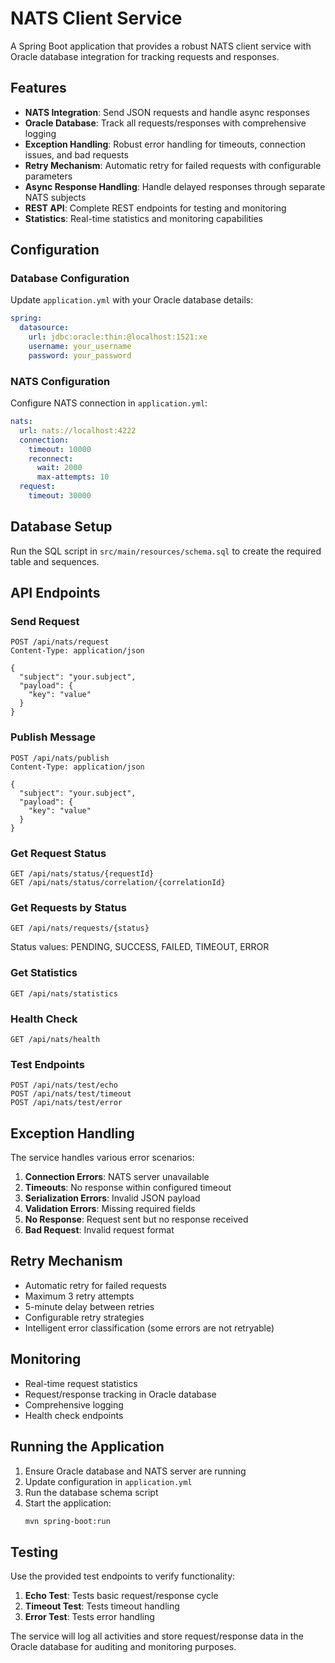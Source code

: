 # NATS Client Service

A Spring Boot application that provides a robust NATS client service with Oracle database integration for tracking requests and responses.

## Features

- **NATS Integration**: Send JSON requests and handle async responses
- **Oracle Database**: Track all requests/responses with comprehensive logging
- **Exception Handling**: Robust error handling for timeouts, connection issues, and bad requests
- **Retry Mechanism**: Automatic retry for failed requests with configurable parameters
- **Async Response Handling**: Handle delayed responses through separate NATS subjects
- **REST API**: Complete REST endpoints for testing and monitoring
- **Statistics**: Real-time statistics and monitoring capabilities

## Configuration

### Database Configuration
Update `application.yml` with your Oracle database details:
```yaml
spring:
  datasource:
    url: jdbc:oracle:thin:@localhost:1521:xe
    username: your_username
    password: your_password
```

### NATS Configuration
Configure NATS connection in `application.yml`:
```yaml
nats:
  url: nats://localhost:4222
  connection:
    timeout: 10000
    reconnect:
      wait: 2000
      max-attempts: 10
  request:
    timeout: 30000
```

## Database Setup

Run the SQL script in `src/main/resources/schema.sql` to create the required table and sequences.

## API Endpoints

### Send Request
```
POST /api/nats/request
Content-Type: application/json

{
  "subject": "your.subject",
  "payload": {
    "key": "value"
  }
}
```

### Publish Message
```
POST /api/nats/publish
Content-Type: application/json

{
  "subject": "your.subject",
  "payload": {
    "key": "value"
  }
}
```

### Get Request Status
```
GET /api/nats/status/{requestId}
GET /api/nats/status/correlation/{correlationId}
```

### Get Requests by Status
```
GET /api/nats/requests/{status}
```
Status values: PENDING, SUCCESS, FAILED, TIMEOUT, ERROR

### Get Statistics
```
GET /api/nats/statistics
```

### Health Check
```
GET /api/nats/health
```

### Test Endpoints
```
POST /api/nats/test/echo
POST /api/nats/test/timeout
POST /api/nats/test/error
```

## Exception Handling

The service handles various error scenarios:

1. **Connection Errors**: NATS server unavailable
2. **Timeouts**: No response within configured timeout
3. **Serialization Errors**: Invalid JSON payload
4. **Validation Errors**: Missing required fields
5. **No Response**: Request sent but no response received
6. **Bad Request**: Invalid request format

## Retry Mechanism

- Automatic retry for failed requests
- Maximum 3 retry attempts
- 5-minute delay between retries
- Configurable retry strategies
- Intelligent error classification (some errors are not retryable)

## Monitoring

- Real-time request statistics
- Request/response tracking in Oracle database
- Comprehensive logging
- Health check endpoints

## Running the Application

1. Ensure Oracle database and NATS server are running
2. Update configuration in `application.yml`
3. Run the database schema script
4. Start the application:
   ```bash
   mvn spring-boot:run
   ```

## Testing

Use the provided test endpoints to verify functionality:

1. **Echo Test**: Tests basic request/response cycle
2. **Timeout Test**: Tests timeout handling
3. **Error Test**: Tests error handling

The service will log all activities and store request/response data in the Oracle database for auditing and monitoring purposes.